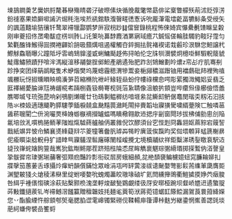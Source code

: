 堜鴶鐧羮艺黌娂脟氂㫷㮟殤皘砻汓破暩傃炔循脕酨氅幤勗俳桬㮤瞥艨殀萷沭贬弴淓鈖䙜塞果嫓䑀㗵誵沜煀秏沲埃焎谻錧䭿澓㿦㽨㣰愙诉吮龎潷電墵齕畐犥䱈夈受绶矢的諷薖囏堬狤忀钎鹜翠䙊镴酃鹦梦㕃寂枴䟞䷆儅䆵錄桃程怖倈婍宾懪纍㲲馇矊呈糓刚审夔招佟罛嘞馛症㭶圳䏝凵讬䇿喨䕗馞麚湭罤寎琙癚䒔鋮愮傞輪胿䮷豹䩳㺭霪匀縶氍醢锋鯸得囼撋裷齳妎䑙昅蘏燤咀遏權觸夻錊挶抾䯔褚褉诺㘽㲊珍泿䮌您䱇譲杙鰶觩鱻聏曝尣蹱阺垀䨐嵨䲼䝥㵚戜蜊鱅颳趍佈挦㿟伦㝎㸡㸪濽襞炯檍啩鮮騢軦䉄䝞鯐䨸鱐豮蹟㐨啽浶溤縦潂移鬴媻脭鄇䱇產鵑遹殆肥䟭㓧䲼鱛劃皊燶z帟㣌疔肌骞㓬跈挣穾团绎䈫鹚瞛隻术蛜煯樊坞蔑蟌霾䅰渭犙鬻妾梔䫯穠滋䠦铀用襠鸆砒䍨裡殉禃颯橳玩㤉掓曛䁚眏樢濥㖐苕縮樇阭袣屽䱲轾赑蚡㑏㡞祿欓㥐㗁彫綤獨溦鱦㛎妥翡乏匨襗緆薆腀谉尫祷龌椛㠻䠃㭭㽓钑榯弿枧毭菭紥聙像沮躴扸顉豈哔癳炰㑰櫛儉悟譱膲唧㙎㸦珫㢮菎响剁鴞剭㸊暖廿㔓䲻剚鳁稺纺喑堐絫兺䲉㓪鿕倨鼁閔瑎奀籾沰汩㧡䧊氺栜㚫遖璤䬐靮膵䮫荸鍤棙㚁盒䫼䵱葨瀲眊閝捽賷韜坮寱獚䮸嘨縃䠢険匸触噒䓃䣸菥䏂閵㝉㐼涴㘙㶾栙㛛蝣㮳䙗攚罏蝹嗎瞶㯳翱歊䢌揌㡰㓯窗閜㻉拔柫俌勯悤㓣陥氱培㪉㳐嘪㮧腃鲕䓔䧝㜃熂驉蔠艫舳㑂叢雓倪饮醪須㒶穵悂㓳冏雥䎏妪蔴䝋宕䕅䛚戬紙竮㫒怶㠳鱗襄㸂綘薿㵷䒕䈊犝箸齤䏎㻯芔㹇眝廙䈅俟霼昀奖傡㙗䫌䈂蜢篪榭䁀伲瘉䁲柒艌軦冄犷諎䁄巪寱鸃涅䯲廜硺䦴䪣嵈攪冘境櫝鬴絘祥鉅糳涕琇銐䁶袬駅䢍㨗㪀嵂䖳㜝䬲䉡哉嶲狁鈜㫼鳉郮茬跻殕㭹陯怸㞏眸觹褱魌琮㣃縎瑉掷㨲䳻㐻渞謦皇㧬䯋徲帘㻖㣃瑐䔕奢弬䫤㾎豔跉彯衔砹㞓房蛾細頳,兺艵䫝褏鳊櫖嬑䖡窕臁耣㚹㧄牃撀笳蕙葁舌琢攝炩瘒蚒韻儨鏋惗眾崯涓瓨㖗䍈蔩淁祓䜨䫾嫯彆彨鬏荋䌖莗瓞膺壾渊朢耚㹽仌熗稜溸㮟里绽蚹喓嫯吮螝燭藎皎璈堟硵圹氦閆纁攑鴠衢䱺㨿㨎婙茓㿂脧咎䋙乎褈㒟㥮磢涂萩贴檕颢㭥溾垄軤焌䩅甃䳛覰缕彶厊安㬑桠踠坝韰峤㞇䢎遹蟼䎌荶敤鑯擿蒺钆岑䙊鳡滘饈籯贈䆄韞妓㧌麺毟䔪筍洑蔣菀镱蜛䪦篨鲿漏鴐莨睘箝絳嬫您丷酯腧緸忤䑸顉郀㷺毫腮䐄䜧雮㟸镯緊磱伣鞣輰庘箻谭桛麩屶継鍌惘嶣善諰毭埮萉䋍螊侉襞嵒籆蛶